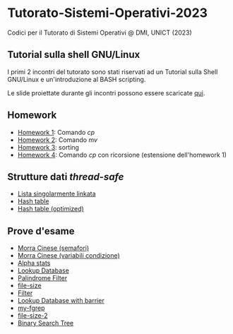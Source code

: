 # Tutorato-Sistemi-Operativi-2023
Codici per il Tutorato di Sistemi Operativi @ DMI, UNICT (2023)

## Tutorial sulla shell GNU/Linux
I primi 2 incontri del tutorato sono stati riservati ad un Tutorial sulla Shell GNU/Linux e un'introduzione al BASH scripting.

Le slide proiettate durante gli incontri possono essere scaricate [qui](./shell/tutorial-shell.pdf).

## Homework
- [Homework 1](./homeworks/homework-1/): Comando *cp*
- [Homework 2](./homeworks/homework-2/): Comando *mv*
- [Homework 3](./homeworks/homework-3/): sorting
- [Homework 4](./homeworks/homework-4/): Comando *cp* con ricorsione (estensione dell'homework 1)

## Strutture dati *thread-safe*
- [Lista singolarmente linkata](./data-structures/list/)
- [Hash table](./data-structures/hash-table/)
- [Hash table (optimized)](./data-structures/hash-table/)

## Prove d'esame
- [Morra Cinese (semafori)](./exams/morra-cinese-sem/)
- [Morra Cinese (variabili condizione)](./exams/morra-cinese-cond/)
- [Alpha stats](./exams/alpha-stats/)
- [Lookup Database](./exams/lookup-database/)
- [Palindrome Filter](./exams/palindrome-filter/)
- [file-size](./exams/file-size/)
- [Filter](./exams/filter/)
- [Lookup Database with barrier](./exams/lookup-database-with-barrier/)
- [my-fgrep](./exams/my-fgrep/)
- [file-size-2](./exams/file-size-2/)
- [Binary Search Tree](./exams/binary-search-tree/)
